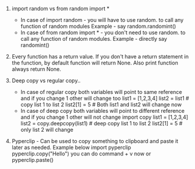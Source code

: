 1. import random vs from random import * 
    * In case of import random - you will have to use random. to call any function of random modules Example - say random.randomint()
    * In case of from random import * - you don't need to use random. to call any function of random modules. Example - directly say randomint()

2. Every function has a return value. If you don't have a return statement in the function, by default function will return None. Also print function always return None.

3. Deep copy vs regular copy..
    * In case of regular copy both variables will point to same reference and if you change 1 other will change too
    list1 = [1,2,3,4]
    list2 = list1 # copy list 1 to list 2
    list2[1] = 5 # Both list1 and list2 will change now
    * In case of deep copy both variables will point to different reference and if you change 1 other will not change
    import copy 
    list1 = [1,2,3,4]
    list2 = copy.deepcopy(list1) # deep copy list 1 to list 2
    list2[1] = 5 # only list 2 will change

4. Pyperclip - Can be used to copy something to clipboard and paste it later as needed. Example below
    import pyperclip
    pyperclip.copy("Hello")
    you can do command + v now or 
    pyperclip.paste()